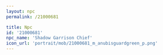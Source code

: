 ```yaml
---
layout: npc
permalink: /21000681

title: Npc
id: '21000681'
npc_name: 'Shadow Garrison Chief'
icon_url: 'portrait/mob/21000681_m_anubisguardgreen_p.png'
---
```

